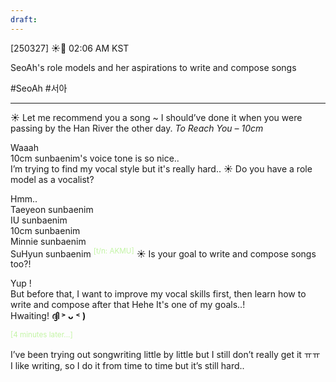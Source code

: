 ```yaml
---
draft:
---
```

[250327] ☀️💭 02:06 AM KST

SeoAh's role models and her aspirations to write and compose songs

#SeoAh #서아
___

☀️ Let me recommend you a song ~ I should’ve done it when you were passing by the Han River the other day. *To Reach You – 10cm*

Waaah  
10cm sunbaenim's voice tone is so nice..  
I’m trying to find my vocal style
but it's really hard..
☀️ Do you have a role model as a vocalist?

Hmm..  
Taeyeon sunbaenim  
IU sunbaenim  
10cm sunbaenim  
Minnie sunbaenim  
SuHyun sunbaenim <sup><font color="#c3f4a5">[t/n: AKMU]</font></sup>
☀️ Is your goal to write and compose songs too?!

Yup !  
But before that, I want to improve my vocal skills first, then learn how to write and compose after that
Hehe
It's one of my goals..!  
Hwaiting!
**ദ്ദി ˃ ᴗ ˂ )**

<sub><font color="#c3f4a5">[4 minutes later...]</font></sub>

I’ve been trying out songwriting little by little
but I still don’t really get it ㅠㅠ  
I like writing, so I do it from time to time but it’s still hard..